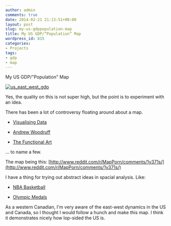 ```yaml
---
author: admin
comments: true
date: 2014-02-21 21:13:51+00:00
layout: post
slug: my-us-gdppopulation-map
title: My US GDP/”Population” Map
wordpress_id: 815
categories:
- Projects
tags:
- gdp
- map
---
```


My US GDP/"Population" Map

[![us_east_west_gdp](http://thinkdatavis.com/wp-content/uploads/2014/02/us_east_west_gdp.png)](http://thinkdatavis.com/wp-content/uploads/2014/02/us_east_west_gdp.png)

Yes, the quality on this is not super high, but the point is to experiment with an idea.

There has been a lot of controversy floating around about a map.



	
  * [Visualising Data](http://www.visualisingdata.com/index.php/2014/02/defending-the-incredible-gdp-map/)

	
  * [Andrew Woodruff](http://andywoodruff.com/blog/its-just-a-population-map/)

	
  * [The Functional Art](http://www.thefunctionalart.com/2014/02/the-incredible-gdp-map-that-shows-that.html)


... to name a few.

The map being this: [http://www.reddit.com/r/MapPorn/comments/1y371s/](http://www.reddit.com/r/MapPorn/comments/1y371s/)

I have a thing for trying out abstract ideas in spacial analysis. Like:



	
  * [NBA Basketball](http://thinkdatavis.com/2013/10/14/visualising-shot-location-in-basketball/)

	
  * [Olympic Medals](http://thinkdatavis.com/2012/08/14/new-project-global-games-regional-sports-london-2012/)


As a western Canadian, I'm very aware of the east-west dynamics in the US and Canada, so I thought I would follow a hunch and make this map. I think it demonstrates nicely how lop-sided the US is.
